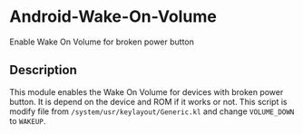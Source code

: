 # Android-Wake-On-Volume
Enable Wake On Volume for broken power button

## Description
This module enables the Wake On Volume for devices with broken power button. It is depend on the device and ROM if it works or not.
This script is modify file from `/system/usr/keylayout/Generic.kl` and change `VOLUME_DOWN` to `WAKEUP`.
